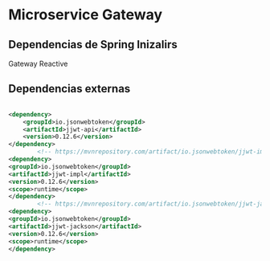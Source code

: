 # Microservice Gateway

## Dependencias de Spring Inizalirs

Gateway Reactive

## Dependencias externas

```xml

<dependency>
    <groupId>io.jsonwebtoken</groupId>
    <artifactId>jjwt-api</artifactId>
    <version>0.12.6</version>
</dependency>
        <!-- https://mvnrepository.com/artifact/io.jsonwebtoken/jjwt-impl -->
<dependency>
<groupId>io.jsonwebtoken</groupId>
<artifactId>jjwt-impl</artifactId>
<version>0.12.6</version>
<scope>runtime</scope>
</dependency>
        <!-- https://mvnrepository.com/artifact/io.jsonwebtoken/jjwt-jackson -->
<dependency>
<groupId>io.jsonwebtoken</groupId>
<artifactId>jjwt-jackson</artifactId>
<version>0.12.6</version>
<scope>runtime</scope>
</dependency>
```